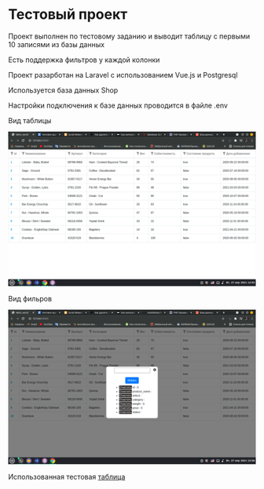 <h1>Тестовый проект</h1>
<p>Проект выполнен по тестовому заданию и выводит таблицу с первыми 10 записями из базы данных</p>
<p>Есть поддержка фильтров у каждой колонки</p>

<p>Проект разарботан на Laravel с использованием Vue.js и Postgresql</p>
<p>Используется база данных Shop</p>

<p>Настройки подключения к базе данных проводится в файле .env </p>
<p>Вид таблицы</p>
<img src="image1.png">
<p>Вид фильров</p>
<img src="image2.png">

<p>Использованная тестовая <a href="products.sql">таблица</a></p>